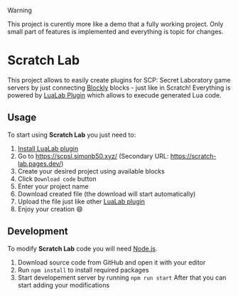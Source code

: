 > [!WARNING]
> This project is curently more like a demo that a fully working project. Only small part of features is implemented and everything is topic for changes.

# Scratch Lab
This project allows to easily create plugins for SCP: Secret Laboratory game servers by just connecting [Blockly](https://developers.google.com/blockly) blocks - just like in Scratch!
Everything is powered by [LuaLab Plugin](https://github.com/davidsebesta1/LuaLabPlugin) which allows to execude generated Lua code.

## Usage
To start using **Scratch Lab** you just need to:
1. [Install LuaLab plugin](https://github.com/davidsebesta1/LuaLabPlugin/blob/master/Guides/Installation.md)
2. Go to https://scpsl.simonb50.xyz/ (Secondary URL: https://scratch-lab.pages.dev/)
3. Create your desired project using available blocks
4. Click `Download code` button
5. Enter your project name
6. Download created file (the download will start automatically)
7. Upload the file just like other [LuaLab plugin](https://github.com/davidsebesta1/LuaLabPlugin/blob/master/Guides/BasicGuide.md)
8. Enjoy your creation 😄

## Development
To modify **Scratch Lab** code you will need [Node.js](https://nodejs.org/).
1. Download source code from GitHub and open it with your editor
2. Run `npm install` to install required packages
3. Start developement server by running `npm run start`
After that you can start adding your modifications
